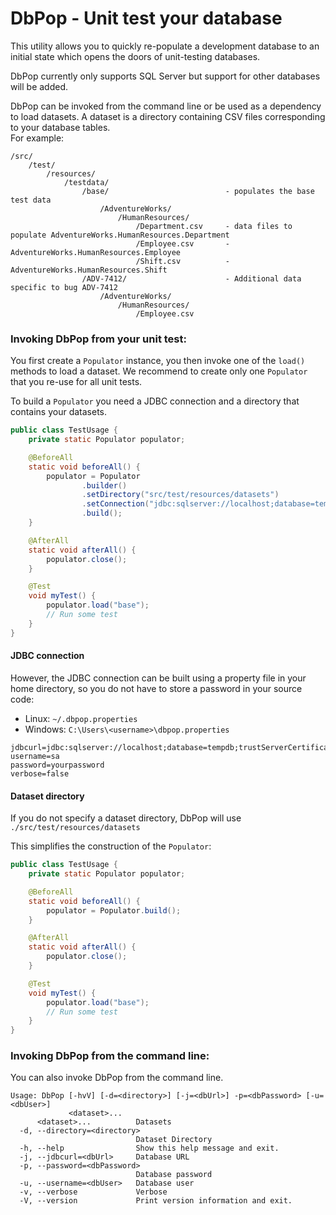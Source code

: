 # DbPop - Unit test your database

This utility allows you to quickly re-populate a development database to an initial state
which opens the doors of unit-testing databases.

DbPop currently only supports SQL Server but support for other databases will be added.

DbPop can be invoked from the command line or be used as a dependency to load datasets.
A dataset is a directory containing CSV files corresponding to your database tables.<br/>
For example:

```
/src/
    /test/
        /resources/
            /testdata/
                /base/                          - populates the base test data
                    /AdventureWorks/
                        /HumanResources/
                            /Department.csv     - data files to populate AdventureWorks.HumanResources.Department
                            /Employee.csv       -                        AdventureWorks.HumanResources.Employee
                            /Shift.csv          -                        AdventureWorks.HumanResources.Shift
                /ADV-7412/                      - Additional data specific to bug ADV-7412 
                    /AdventureWorks/
                        /HumanResources/
                            /Employee.csv
```

### Invoking DbPop from your unit test:
You first create a `Populator` instance, you then invoke one of the `load()` methods to load a dataset.
We recommend to create only one `Populator` that you re-use for all unit tests.  

To build a `Populator` you need a JDBC connection and a directory that contains your datasets.

```java
public class TestUsage {
    private static Populator populator;

    @BeforeAll
    static void beforeAll() {
        populator = Populator
                .builder()
                .setDirectory("src/test/resources/datasets")
                .setConnection("jdbc:sqlserver://localhost;database=tempdb;trustServerCertificate=true", "sa", "password")
                .build();
    }

    @AfterAll
    static void afterAll() {
        populator.close();
    }

    @Test
    void myTest() {
        populator.load("base");
        // Run some test
    }
}
```

#### JDBC connection
However, the JDBC connection can be built using a property file in your home directory, so you do not have to store a password in your source code:
* Linux: `~/.dbpop.properties`
* Windows: `C:\Users\<username>\dbpop.properties`
```properties
jdbcurl=jdbc:sqlserver://localhost;database=tempdb;trustServerCertificate=true
username=sa
password=yourpassword
verbose=false
```

#### Dataset directory
If you do not specify a dataset directory, DbPop will use `./src/test/resources/datasets`

This simplifies the construction of the `Populator`:
```java
public class TestUsage {
    private static Populator populator;

    @BeforeAll
    static void beforeAll() {
        populator = Populator.build();
    }

    @AfterAll
    static void afterAll() {
        populator.close();
    }

    @Test
    void myTest() {
        populator.load("base");
        // Run some test
    }
}
```

### Invoking DbPop from the command line:
You can also invoke DbPop from the command line.
```text
Usage: DbPop [-hvV] [-d=<directory>] [-j=<dbUrl>] -p=<dbPassword> [-u=<dbUser>]
             <dataset>...
      <dataset>...          Datasets
  -d, --directory=<directory>
                            Dataset Directory
  -h, --help                Show this help message and exit.
  -j, --jdbcurl=<dbUrl>     Database URL
  -p, --password=<dbPassword>
                            Database password
  -u, --username=<dbUser>   Database user
  -v, --verbose             Verbose
  -V, --version             Print version information and exit.
```